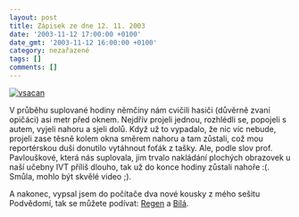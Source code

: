 ```yaml
---
layout: post
title: Zápisek ze dne 12. 11. 2003
date: '2003-11-12 17:00:00 +0100'
date_gmt: '2003-11-12 16:00:00 +0100'
category: nezařazené
tags: []
comments: []
---
```

<div >  <a href="%base_url%/assets/old-images/vsacan2.jpg"><img alt="vsacan" src="%base_url%/assets/old-images/vsacan2.jpg"></a>  </div>
<p>V průběhu suplované hodiny němčiny nám cvičili hasiči (důvěrně zvaní opičáci) asi metr  před oknem. Nejdřív projeli jednou, rozhlédli se, popojeli s autem, vyjeli nahoru a sjeli dolů.  Když už to vypadalo, že nic víc nebude, projeli zase těsně kolem okna směrem nahoru a tam zůstali,  což mou reportérskou duši donutilo vytáhnout foťák z tašky. Ale, podle slov prof. Pavlouškové, která nás  suplovala, jim trvalo nakládání plochých obrazovek u naší učebny IVT příliš dlouho, tak už do konce  hodiny zůstali nahoře :(. Smůla, mohlo být skvělé video ;).</p>
<p>A nakonec, vypsal jsem do počítače dva nové kousky z mého sešitu Podvědomí, tak se můžete podívat:  <a href="art.php?a=regen.htm">Regen</a> a <a href="art.php?a=bila.htm">Bílá</a>.</p>
